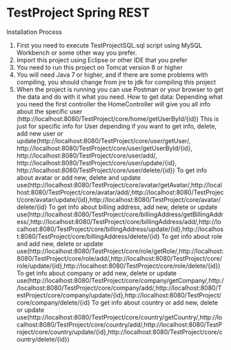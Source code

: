 # TestProject Spring REST
Installation Process
1.	First you need to execute TestProjectSQL.sql script using MySQL Workbench or some other way you prefer.
2.	Import this project using Eclipse or other IDE that you prefer
3.	You need to run this project on Tomcat version 8 or higher
4.  You will need Java 7 or higher, and if there are some problems with compiling, you should change from jre to jdk for compiling this project
5.	When the project is running you can use Postman or your browser to get the data and do with it what you need.
How to get data:
Depending what you need the first controller the HomeController will give you all info about the specific user (http://localhost:8080/TestProject/core/home/getUserById/{id})
This is just for specific info for User depending if you want to get info, delete, add new user or update(http://localhost:8080/TestProject/core/user/getUser/, http://localhost:8080/TestProject/core/user/getUserById/{id}, http://localhost:8080/TestProject/core/user/add/, http://localhost:8080/TestProject/core/user/update/{id}, http://localhost:8080/TestProject/core/user/delete/{id})
To get info about avatar or add new, delete and update use(http://localhost:8080/TestProject/core/avatar/getAvatar/,http://localhost:8080/TestProject/core/avatar/add/,http://localhost:8080/TestProject/core/avatar/update/{id},http://localhost:8080/TestProject/core/avatar/delete/{id}
To get info about billing address, add new, delete or update use(http://localhost:8080/TestProject/core/billingAddress/getBillingAddress/,http://localhost:8080/TestProject/core/billingAddress/add/,http://localhost:8080/TestProject/core/billingAddress/update/{id},http://localhost:8080/TestProject/core/billingAddress/delete/{id}
To get info about role and add new, delete or update use(http://localhost:8080/TestProject/core/role/getRole/,http://localhost:8080/TestProject/core/role/add/,http://localhost:8080/TestProject/core/role/update/{id},http://localhost:8080/TestProject/core/role/delete/{id})
To get info about company or add new, delete or update use(http://localhost:8080/TestProject/core/company/getCompany/,http://localhost:8080/TestProject/core/company/add/,http://localhost:8080/TestProject/core/company/update/{id},http://localhost:8080/TestProject/core/company/delete/{id}
To get info about country or add new, delete or update use(http://localhost:8080/TestProject/core/country/getCountry/,http://localhost:8080/TestProject/core/country/add/,http://localhost:8080/TestProject/core/country/update/{id},http://localhost:8080/TestProject/core/country/delete/{id})
